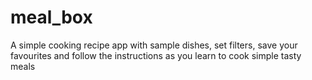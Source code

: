 # meal_box

A simple cooking recipe app with sample dishes, set filters, save your favourites and follow the instructions as you learn to cook simple tasty meals

